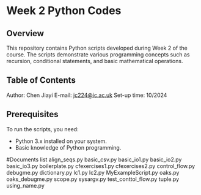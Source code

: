 # Week 2 Python Codes

## Overview
This repository contains Python scripts developed during Week 2 of the course. The scripts demonstrate various programming concepts such as recursion, conditional statements, and basic mathematical operations.

## Table of Contents
Author: Chen Jiayi
E-mail: jc224@ic.ac.uk
Set-up time: 10/2024

## Prerequisites
To run the scripts, you need:
- Python 3.x installed on your system.
- Basic knowledge of Python programming.

#Documents list
align_seqs.py
basic_csv.py
basic_io1.py
basic_io2.py
basic_io3.py
boilerplate.py
cfexercises1.py
cfexercises2.py
control_flow.py
debugme.py
dictionary.py
lc1.py
lc2.py
MyExampleScript.py
oaks.py
oaks_debugme.py
scope.py
sysargv.py
test_conttol_flow.py
tuple.py
using_name.py

